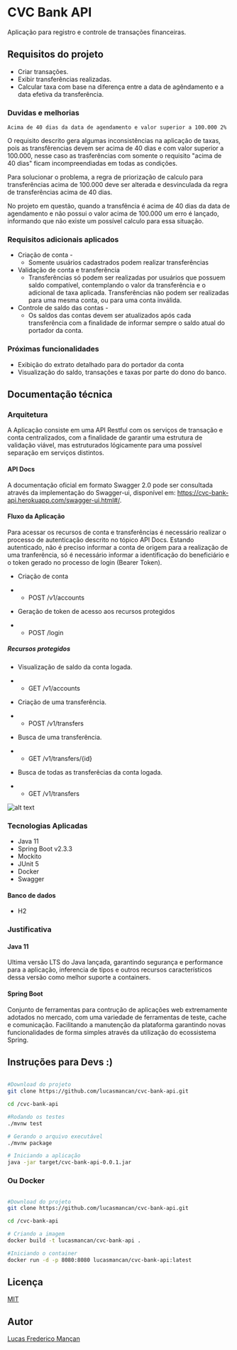 # CVC Bank API

Aplicação para registro e controle de transações financeiras.

## Requisitos do projeto

* Criar transações.
* Exibir transferências realizadas.
* Calcular taxa com base na diferença entre a data de agêndamento e a data efetiva da transferência.

### Duvidas e melhorias

```Acima de 40 dias da data de agendamento e valor superior a 100.000 2%```

  O requisito descrito gera algumas inconsistências na aplicação de taxas,
  pois as transfêrencias devem ser acima de 40 dias e com valor superior a 100.000, nesse caso as trasferências com somente o requisito "acima de 40 dias" ficam incompreendiadas em todas as condições.
  
  Para solucionar o problema, a regra de priorização de calculo para transferências acima de 100.000 deve ser alterada e desvinculada da regra de transferências acima de 40 dias. 
  
  No projeto em questão, quando a transfência é acima de 40 dias da data de agendamento e não possui o valor acima de 100.000 um erro é lançado, informando que não existe um possível calculo para essa situação.
 

### Requisitos adicionais aplicados

* Criação de conta - 
    - Somente usuários cadastrados podem realizar transferências
* Validação de conta e transferência
    - Transferências só podem ser realizadas por usuários que possuem saldo compatível, contemplando o valor da transferência e o adicional de taxa aplicada. Transferências não podem ser realizadas para uma mesma conta, ou para uma conta inválida.
* Controle de saldo das contas - 
    - Os saldos das contas devem ser atualizados após cada transferência com a finalidade de informar sempre o saldo atual do portador da conta.

### Próximas funcionalidades

* Exibição do extrato detalhado para do portador da conta
* Visualização do saldo, transações e taxas por parte do dono do banco.

## Documentação técnica

### Arquitetura

A Aplicação consiste em uma API Restful com os serviços de transação e conta centralizados, com a finalidade de garantir uma estrutura de validação viável, mas estruturados lógicamente para uma possível separação em serviços distintos.

#### API Docs

A documentação oficial em formato Swagger 2.0 pode ser consultada através da implementação do Swagger-ui, disponível em: https://cvc-bank-api.herokuapp.com/swagger-ui.html#/.

#### Fluxo da Aplicação

Para acessar os recursos de conta e transferências é necessário realizar o processo de autenticação descrito no tópico API Docs. Estando autenticado, não é preciso informar a conta de origem para a realização de uma tranferência, só é necessário informar a identificação do beneficiário e o token gerado no processo de login (Bearer Token).

* Criação de conta 
- - POST /v1/accounts

* Geração de token de acesso aos recursos protegidos 
- - POST /login

##### Recursos protegidos

* Visualização de saldo da conta logada.
- - GET /v1/accounts

* Criação de uma transferência.
- - POST /v1/transfers

* Busca de uma transferência.
- - GET /v1/transfers/{id}

* Busca de todas as transferêcias da conta logada.
- - GET /v1/transfers

![alt text](https://github.com/lucasmancan/cvc-bank-api/blob/master/cvc-api.png?raw=true)


### Tecnologias Aplicadas

* Java 11
* Spring Boot v2.3.3
* Mockito 
* JUnit 5 
* Docker
* Swagger

#### Banco de dados
* H2 

### Justificativa

#### Java 11

Ultima versão LTS do Java lançada, garantindo segurança e performance para a aplicação, inferencia de tipos e outros recursos característicos dessa versão como melhor suporte a containers.

#### Spring Boot

Conjunto de ferramentas para contrução de aplicações web extremamente adotados no mercado, com uma variedade de ferramentas de teste, cache e comunicação. Facilitando a manutenção da plataforma garantindo novas funcionalidades de forma simples através da utilização do ecossistema Spring. 

## Instruções para Devs :)

```bash

#Download do projeto
git clone https://github.com/lucasmancan/cvc-bank-api.git

cd /cvc-bank-api

#Rodando os testes
./mvnw test

# Gerando o arquivo executável 
./mvnw package

# Iniciando a aplicação
java -jar target/cvc-bank-api-0.0.1.jar

```

### Ou Docker

```bash

#Download do projeto
git clone https://github.com/lucasmancan/cvc-bank-api.git

cd /cvc-bank-api

# Criando a imagem
docker build -t lucasmancan/cvc-bank-api .

#Iniciando o container
docker run -d -p 8080:8080 lucasmancan/cvc-bank-api:latest 

```

## Licença
[MIT](https://choosealicense.com/licenses/mit/)

## Autor
[Lucas Frederico Mançan](https://www.linkedin.com/in/lucasmancan/)
